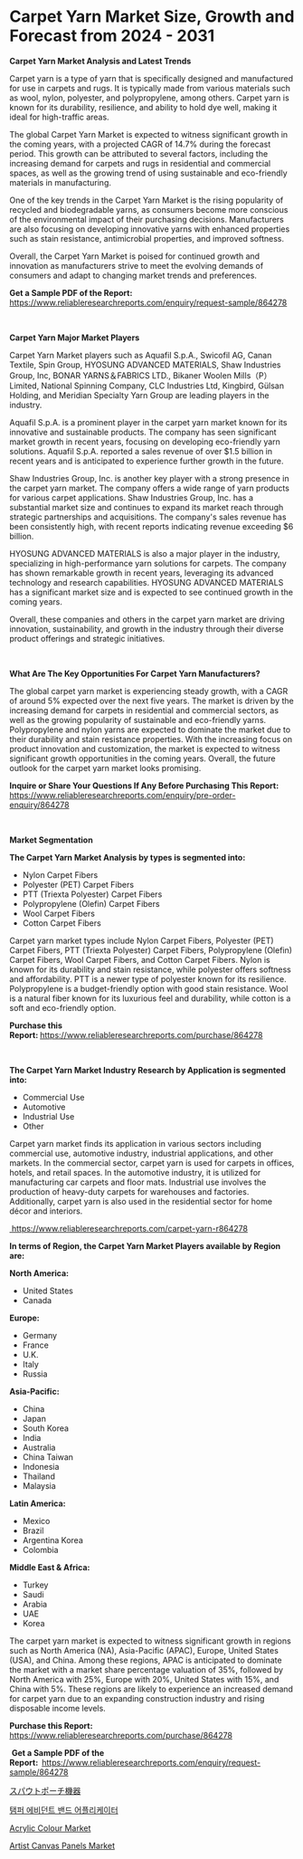 <p><h1>Carpet Yarn Market Size, Growth and Forecast from 2024 - 2031</h1></p><p><strong>Carpet Yarn Market Analysis and Latest Trends</strong></p>
<p><p>Carpet yarn is a type of yarn that is specifically designed and manufactured for use in carpets and rugs. It is typically made from various materials such as wool, nylon, polyester, and polypropylene, among others. Carpet yarn is known for its durability, resilience, and ability to hold dye well, making it ideal for high-traffic areas.</p><p>The global Carpet Yarn Market is expected to witness significant growth in the coming years, with a projected CAGR of 14.7% during the forecast period. This growth can be attributed to several factors, including the increasing demand for carpets and rugs in residential and commercial spaces, as well as the growing trend of using sustainable and eco-friendly materials in manufacturing.</p><p>One of the key trends in the Carpet Yarn Market is the rising popularity of recycled and biodegradable yarns, as consumers become more conscious of the environmental impact of their purchasing decisions. Manufacturers are also focusing on developing innovative yarns with enhanced properties such as stain resistance, antimicrobial properties, and improved softness.</p><p>Overall, the Carpet Yarn Market is poised for continued growth and innovation as manufacturers strive to meet the evolving demands of consumers and adapt to changing market trends and preferences.</p></p>
<p><strong>Get a Sample PDF of the Report:&nbsp;</strong> <a href="https://www.reliableresearchreports.com/enquiry/request-sample/864278">https://www.reliableresearchreports.com/enquiry/request-sample/864278</a></p>
<p>&nbsp;</p>
<p><strong>Carpet Yarn Major Market Players</strong></p>
<p><p>Carpet Yarn Market players such as Aquafil S.p.A., Swicofil AG, Canan Textile, Spin Group, HYOSUNG ADVANCED MATERIALS, Shaw Industries Group, Inc, BONAR YARNS＆FABRICS LTD., Bikaner Woolen Mills（P）Limited, National Spinning Company, CLC Industries Ltd, Kingbird, Gülsan Holding, and Meridian Specialty Yarn Group are leading players in the industry.</p><p>Aquafil S.p.A. is a prominent player in the carpet yarn market known for its innovative and sustainable products. The company has seen significant market growth in recent years, focusing on developing eco-friendly yarn solutions. Aquafil S.p.A. reported a sales revenue of over $1.5 billion in recent years and is anticipated to experience further growth in the future.</p><p>Shaw Industries Group, Inc. is another key player with a strong presence in the carpet yarn market. The company offers a wide range of yarn products for various carpet applications. Shaw Industries Group, Inc. has a substantial market size and continues to expand its market reach through strategic partnerships and acquisitions. The company's sales revenue has been consistently high, with recent reports indicating revenue exceeding $6 billion.</p><p>HYOSUNG ADVANCED MATERIALS is also a major player in the industry, specializing in high-performance yarn solutions for carpets. The company has shown remarkable growth in recent years, leveraging its advanced technology and research capabilities. HYOSUNG ADVANCED MATERIALS has a significant market size and is expected to see continued growth in the coming years.</p><p>Overall, these companies and others in the carpet yarn market are driving innovation, sustainability, and growth in the industry through their diverse product offerings and strategic initiatives.</p></p>
<p>&nbsp;</p>
<p><strong>What Are The Key Opportunities For Carpet Yarn Manufacturers?</strong></p>
<p><p>The global carpet yarn market is experiencing steady growth, with a CAGR of around 5% expected over the next five years. The market is driven by the increasing demand for carpets in residential and commercial sectors, as well as the growing popularity of sustainable and eco-friendly yarns. Polypropylene and nylon yarns are expected to dominate the market due to their durability and stain resistance properties. With the increasing focus on product innovation and customization, the market is expected to witness significant growth opportunities in the coming years. Overall, the future outlook for the carpet yarn market looks promising.</p></p>
<p><strong>Inquire or Share Your Questions If Any Before Purchasing This Report:</strong> <a href="https://www.reliableresearchreports.com/enquiry/pre-order-enquiry/864278">https://www.reliableresearchreports.com/enquiry/pre-order-enquiry/864278</a></p>
<p>&nbsp;</p>
<p><strong>Market Segmentation</strong></p>
<p><strong>The Carpet Yarn Market Analysis by types is segmented into:</strong></p>
<p><ul><li>Nylon Carpet Fibers</li><li>Polyester (PET) Carpet Fibers</li><li>PTT (Triexta Polyester) Carpet Fibers</li><li>Polypropylene (Olefin) Carpet Fibers</li><li>Wool Carpet Fibers</li><li>Cotton Carpet Fibers</li></ul></p>
<p><p>Carpet yarn market types include Nylon Carpet Fibers, Polyester (PET) Carpet Fibers, PTT (Triexta Polyester) Carpet Fibers, Polypropylene (Olefin) Carpet Fibers, Wool Carpet Fibers, and Cotton Carpet Fibers. Nylon is known for its durability and stain resistance, while polyester offers softness and affordability. PTT is a newer type of polyester known for its resilience. Polypropylene is a budget-friendly option with good stain resistance. Wool is a natural fiber known for its luxurious feel and durability, while cotton is a soft and eco-friendly option.</p></p>
<p><strong>Purchase this Report:&nbsp;</strong><a href="https://www.reliableresearchreports.com/purchase/864278">https://www.reliableresearchreports.com/purchase/864278</a></p>
<p>&nbsp;</p>
<p><strong>The Carpet Yarn Market Industry Research by Application is segmented into:</strong></p>
<p><ul><li>Commercial Use</li><li>Automotive</li><li>Industrial Use</li><li>Other</li></ul></p>
<p><p>Carpet yarn market finds its application in various sectors including commercial use, automotive industry, industrial applications, and other markets. In the commercial sector, carpet yarn is used for carpets in offices, hotels, and retail spaces. In the automotive industry, it is utilized for manufacturing car carpets and floor mats. Industrial use involves the production of heavy-duty carpets for warehouses and factories. Additionally, carpet yarn is also used in the residential sector for home décor and interiors.</p></p>
<p><a href="https://www.reliableresearchreports.com/carpet-yarn-r864278">&nbsp;https://www.reliableresearchreports.com/carpet-yarn-r864278</a></p>
<p><strong>In terms of Region, the Carpet Yarn Market Players available by Region are:</strong></p>
<p>
    <p> <strong> North America: </strong>
        <ul>
            <li>United States</li>
            <li>Canada</li>
        </ul>
        </p> 
    <p> <strong> Europe: </strong>
        <ul>
            <li>Germany</li>
            <li>France</li>
            <li>U.K.</li>
            <li>Italy</li>
            <li>Russia</li>
        </ul>
        </p> 
    <p> <strong> Asia-Pacific: </strong>
        <ul>
            <li>China</li>
            <li>Japan</li>
            <li>South Korea</li>
            <li>India</li>
            <li>Australia</li>
            <li>China Taiwan</li>
            <li>Indonesia</li>
            <li>Thailand</li>
            <li>Malaysia</li>
        </ul>
        </p> 
    <p> <strong> Latin America: </strong>
        <ul>
            <li>Mexico</li>
            <li>Brazil</li>
            <li>Argentina Korea</li>
            <li>Colombia</li>
        </ul>
        </p> 
    <p> <strong> Middle East & Africa: </strong>
        <ul>
            <li>Turkey</li>
            <li>Saudi</li>
            <li>Arabia</li>
            <li>UAE</li>
            <li>Korea</li>
        </ul>
    </p>
    </p>
<p><p>The carpet yarn market is expected to witness significant growth in regions such as North America (NA), Asia-Pacific (APAC), Europe, United States (USA), and China. Among these regions, APAC is anticipated to dominate the market with a market share percentage valuation of 35%, followed by North America with 25%, Europe with 20%, United States with 15%, and China with 5%. These regions are likely to experience an increased demand for carpet yarn due to an expanding construction industry and rising disposable income levels.</p></p>
<p><strong>Purchase this Report: </strong><a href="https://www.reliableresearchreports.com/purchase/864278">https://www.reliableresearchreports.com/purchase/864278</a></p>
<p>&nbsp;<strong>Get a Sample PDF of the Report:&nbsp;&nbsp;</strong><a href="https://www.reliableresearchreports.com/enquiry/request-sample/864278">https://www.reliableresearchreports.com/enquiry/request-sample/864278</a></p>
<p><strong></strong></p>
<p><p><a href="https://github.com/WhitneyMurphy1982/Market-Research-Report-List-1/blob/main/7514564142273.md">スパウトポーチ機器</a></p><p><a href="https://github.com/jntpkh496620/Market-Research-Report-List-2/blob/main/3005672150085.md">탬퍼 에비던트 밴드 어플리케이터</a></p><p><a href="https://github.com/sosoelmasry38/Market-Research-Report-List-1/blob/main/acrylic-colour-market.md">Acrylic Colour Market</a></p><p><a href="https://github.com/khkjaxbn36/Market-Research-Report-List-1/blob/main/artist-canvas-panels-market.md">Artist Canvas Panels Market</a></p></p>